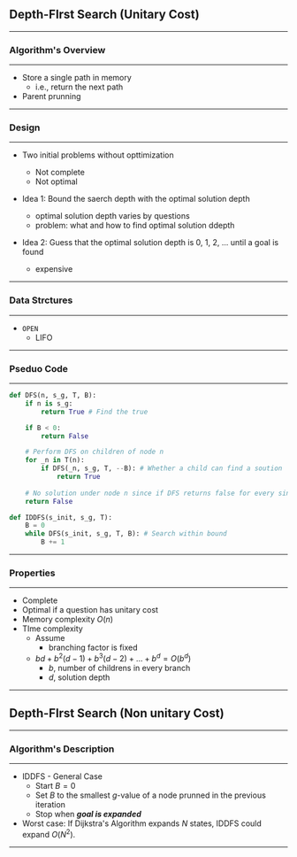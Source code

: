 ## Depth-FIrst Search (Unitary Cost)
---
### Algorithm's Overview
---
- Store a single path in memory
  - i.e., return the next path
- Parent prunning
---
### Design
---
- Two initial problems without opttimization
  - Not complete
  - Not optimal

- Idea 1: Bound the saerch depth with the optimal solution depth
  - optimal solution depth varies by questions
  - problem: what and how to find optimal solution ddepth

- Idea 2: Guess that the optimal solution depth is 0, 1, 2, ... until a goal is found
  - expensive
---
### Data Strctures
---
- `OPEN`
  - LIFO
---
### Pseduo Code
---
```python
def DFS(n, s_g, T, B):
    if n is s_g:
        return True # Find the true

    if B < 0:
        return False

    # Perform DFS on children of node n
    for _n in T(n):
        if DFS(_n, s_g, T, --B): # Whether a child can find a soution
            return True
    
    # No solution under node n since if DFS returns false for every single child of node n 
    return False

def IDDFS(s_init, s_g, T):
    B = 0
    while DFS(s_init, s_g, T, B): # Search within bound
        B += 1
```
---
### Properties
---
- Complete
- Optimal if a question has unitary cost
- Memory complexity $O(n)$
- TIme complexity
  - Assume
    - branching factor is fixed
  - $bd+b^2(d-1)+b^3(d-2)+...+b^d=O(b^d)$
    - $b$, number of childrens in every branch
    - $d$, solution depth
---
## Depth-FIrst Search (Non unitary Cost)
---
### Algorithm's Description
---
- IDDFS - General Case
  - Start $B=0$
  - Set $B$ to the smallest $g$-value of a node prunned in the previous iteration
  - Stop when ***goal is expanded***
- Worst case: If Dijkstra's Algorithm expands $N$ states, IDDFS could expand $O(N^2)$.
---